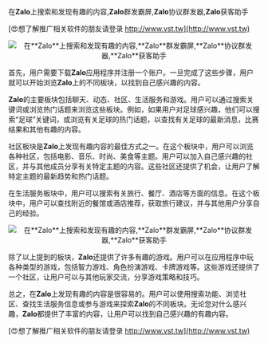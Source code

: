 在**Zalo**上搜索和发现有趣的内容,**Zalo**群发霸屏,**Zalo**协议群发器,**Zalo**获客助手

[😍想了解推广相关软件的朋友请登录 http://www.vst.tw](http://www.vst.tw)

 <center><img src="https://vst.tw/MP4/tuiguang/png/1.png" alt="在**Zalo**上搜索和发现有趣的内容,**Zalo**群发霸屏,**Zalo**协议群发器,**Zalo**获客助手"></center>

首先，用户需要下载**Zalo**应用程序并注册一个账户。一旦完成了这些步骤，用户就可以开始浏览**Zalo**上的不同板块，以找到自己感兴趣的内容。

**Zalo**的主要板块包括聊天、动态、社区、生活服务和游戏。用户可以通过搜索关键词或浏览热门话题来浏览这些板块。例如，如果用户对足球感兴趣，他们可以搜索“足球”关键词，或浏览有关足球的热门话题，以查找有关足球的最新消息，比赛结果和其他有趣的内容。

社区板块是**Zalo**上发现有趣内容的最佳方式之一。在这个板块中，用户可以浏览各种社区，包括电影、音乐、时尚、美食等主题。用户可以加入自己感兴趣的社区，并与其他成员分享有关特定主题的内容。这些社区还提供了机会，让用户了解特定主题的最新趋势和热门话题。

在生活服务板块中，用户可以搜索有关旅行、餐厅、酒店等方面的信息。在这个板块中，用户可以查找附近的餐馆或酒店推荐，获取旅行建议，并与其他用户分享自己的经验。

 <center><img src="https://vst.tw/MP4/tuiguang/png/5.png" alt="在**Zalo**上搜索和发现有趣的内容,**Zalo**群发霸屏,**Zalo**协议群发器,**Zalo**获客助手"></center>

除了以上提到的板块，**Zalo**还提供了许多有趣的游戏。用户可以在应用程序中玩各种类型的游戏，包括智力游戏、角色扮演游戏、卡牌游戏等。这些游戏还提供了一个社区，让用户可以与其他玩家交流，分享游戏策略和技巧。

总之，在**Zalo**上发现有趣的内容是很容易的。用户可以使用搜索功能、浏览社区、查找生活服务信息或参与游戏来探索**Zalo**的不同板块。无论您对什么感兴趣，**Zalo**都提供了丰富的内容，让用户可以找到自己感兴趣的有趣内容。

[😍想了解推广相关软件的朋友请登录 http://www.vst.tw](http://www.vst.tw)



